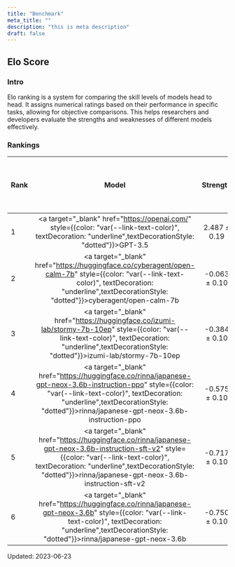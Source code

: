 ```yaml
---
title: "Benchmark"
meta_title: ""
description: "this is meta description"
draft: false
---
```


## Elo Score

### Intro

Elo ranking is a system for comparing the skill levels of models head to head. It assigns numerical ratings based on their performance in specific tasks, allowing for objective comparisons. This helps researchers and developers evaluate the strengths and weaknesses of different models effectively.

### Rankings

| Rank | Model | Strength | Win Rate | Stronger than the next model at confidence level  | 
| :--- | :---: | :---: | :---: | :---: |
| 1 | <a target="_blank" href="https://openai.com/" style={{color: "var(--link-text-color)", textDecoration: "underline",textDecorationStyle: "dotted"}}>GPT-3.5</a> | 2.487 ± 0.19  | 94% | 100.0%
| 2 | <a target="_blank" href="https://huggingface.co/cyberagent/open-calm-7b" style={{color: "var(--link-text-color)", textDecoration: "underline",textDecorationStyle: "dotted"}}>cyberagent/open-calm-7b</a> | -0.063 ± 0.10  | 52% | 98.6%
| 3 | <a target="_blank" href="https://huggingface.co/izumi-lab/stormy-7b-10ep" style={{color: "var(--link-text-color)", textDecoration: "underline",textDecorationStyle: "dotted"}}>izumi-lab/stormy-7b-10ep</a> | -0.384 ± 0.10  | 44% | 90.7%
| 4 | <a target="_blank" href="https://huggingface.co/rinna/japanese-gpt-neox-3.6b-instruction-ppo" style={{color: "var(--link-text-color)", textDecoration: "underline",textDecorationStyle: "dotted"}}>rinna/japanese-gpt-neox-3.6b-instruction-ppo</a> | -0.575 ± 0.10  | 39% | 83.6%
| 5 | <a target="_blank" href="https://huggingface.co/rinna/japanese-gpt-neox-3.6b-instruction-sft-v2" style={{color: "var(--link-text-color)", textDecoration: "underline",textDecorationStyle: "dotted"}}>rinna/japanese-gpt-neox-3.6b-instruction-sft-v2</a> | -0.717 ± 0.10  | 36% | 59.0%
| 6 | <a target="_blank" href="https://huggingface.co/rinna/japanese-gpt-neox-3.6b" style={{color: "var(--link-text-color)", textDecoration: "underline",textDecorationStyle: "dotted"}}>rinna/japanese-gpt-neox-3.6b</a> | -0.750 ± 0.10  | 35% | N/A

Updated: 2023-06-23